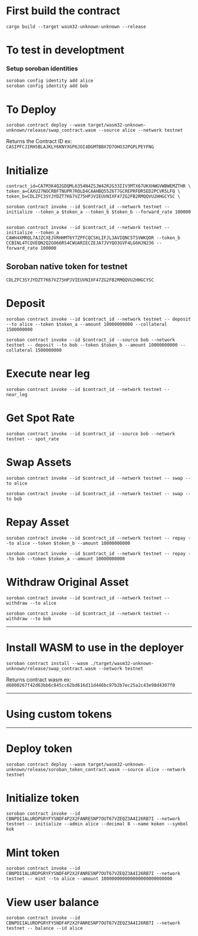 # First build the contract
```
cargo build --target wasm32-unknown-unknown --release
```
# To test in developtment
### Setup soroban identities
```
soroban config identity add alice
soroban config identity add bob
```

# To Deploy

```
soroban contract deploy --wasm target/wasm32-unknown-unknown/release/swap_contract.wasm --source alice --network testnet
```
Returns the Contract ID ex: `CASIPFCJIRH5BLAJKLY6KNYXGP6JOI4DGMTBBX7D7OHO32PGPLPEYFNG`


# Initialize
```
contract_id=CA7M3K4Q2GDQML6354N4ZSJW42R2G33IIV3MTX67UKXHWGVWBWEMZTHR \
token_a=CAXU27NOCRBFTNUPR7ROLD4CAAHBQ55Z6T7GCREPRFDR5ED2PCVR5LFQ \
token_b=CDLZFC3SYJYDZT7K67VZ75HPJVIEUVNIXF47ZG2FB2RMQQVU2HHGCYSC \

soroban contract invoke --id $contract_id --network testnet -- initialize --token_a $token_a --token_b $token_b --forward_rate 100000


soroban contract invoke --id $contract_id --network testnet -- initialize --token_a CAWH4XMRQL7AJZCXEJVRHHMT6Y7ZPFCQCSKLIFJL3AVIQNC5TSVWKQOR --token_b CCBINL4TCQVEQN2Q2GO66RS4CWUARIECZEJA7JVYQO3GVF4LG6HJN236 --forward_rate 100000
```
## Soroban native token for testnet
```
CDLZFC3SYJYDZT7K67VZ75HPJVIEUVNIXF47ZG2FB2RMQQVU2HHGCYSC
```

# Deposit
```
soroban contract invoke --id $contract_id --network testnet -- deposit --to alice --token $token_a --amount 10000000000 --collateral 1500000000

soroban contract invoke --id $contract_id --source bob --network testnet -- deposit --to bob --token $token_b --amount 10000000000 --collateral 1500000000
```

# Execute near leg
```
soroban contract invoke --id $contract_id --network testnet -- near_leg
```

# Get Spot Rate
```
soroban contract invoke --id $contract_id --source bob --network testnet -- spot_rate
```

# Swap Assets
```
soroban contract invoke --id $contract_id --network testnet -- swap --to alice

soroban contract invoke --id $contract_id --network testnet -- swap --to bob
```

# Repay Asset
```
soroban contract invoke --id $contract_id --network testnet -- repay --to alice --token $token_b --amount 10000000000

soroban contract invoke --id $contract_id --network testnet -- repay --to bob --token $token_a --amount 10000000000
```

# Withdraw Original Asset
```
soroban contract invoke --id $contract_id --network testnet -- withdraw --to alice

soroban contract invoke --id $contract_id --network testnet -- withdraw --to bob
```

-----------------------
# Install WASM to use in the deployer
```
soroban contract install --wasm ./target/wasm32-unknown-unknown/release/swap_contract.wasm --network testnet
```
Returns contract wasm ex: `d6000267f42d63bb6c845cc62bd616d11d446bc97b2b7ec25a2c43e98d4307f0`



------------------------
# Using custom tokens
------------------------
# Deploy token
```
soroban contract deploy --wasm target/wasm32-unknown-unknown/release/soroban_token_contract.wasm --source alice --network testnet
```

# Initialize token
```
soroban contract invoke --id CBNPDIIALURDPGRYFYSNDF4P2X2FANRESNP7OUT67VZEQZ3A4I26RB7I --network testnet -- initialize --admin alice --decimal 8 --name koken --symbol kok
```

# Mint token
```
soroban contract invoke --id CBNPDIIALURDPGRYFYSNDF4P2X2FANRESNP7OUT67VZEQZ3A4I26RB7I --network testnet -- mint --to alice --amount 100000000000000000000000000
```

# View user balance
```
soroban contract invoke --id CBNPDIIALURDPGRYFYSNDF4P2X2FANRESNP7OUT67VZEQZ3A4I26RB7I --network testnet -- balance --id alice
```